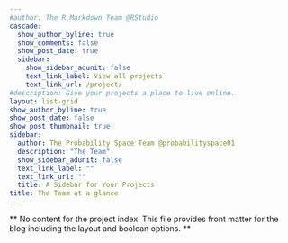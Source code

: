 ```yaml
---
#author: The R Markdown Team @RStudio
cascade:
  show_author_byline: true
  show_comments: false
  show_post_date: true
  sidebar:
    show_sidebar_adunit: false
    text_link_label: View all projects
    text_link_url: /project/
#description: Give your projects a place to live online.
layout: list-grid
show_author_byline: true
show_post_date: false
show_post_thumbnail: true
sidebar:
  author: The Probability Space Team @probabilityspace01
  description: "The Team"
  show_sidebar_adunit: false
  text_link_label: ""
  text_link_url: ""
  title: A Sidebar for Your Projects
title: The Team at a glance
---
```


** No content for the project index. This file provides front matter for the blog including the layout and boolean options. **
